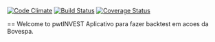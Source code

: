 [![Code Climate](https://codeclimate.com/github/marceloreichert/pwtinvest/badges/gpa.svg)](https://codeclimate.com/github/marceloreichert/pwtinvest)
[![Build Status](https://travis-ci.org/marceloreichert/pwtinvest.svg?branch=master)](https://travis-ci.org/marceloreichert/pwtinvest)
[![Coverage Status](https://img.shields.io/coveralls/marceloreichert/pwtinvest.svg)](https://coveralls.io/r/marceloreichert/pwtinvest)

== Welcome to pwtINVEST
Aplicativo para fazer backtest em acoes da Bovespa.